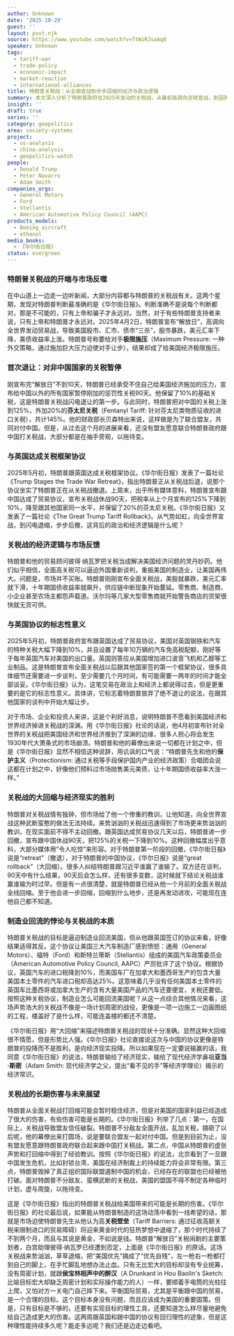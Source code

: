 ```yaml
---
author: Unknown
date: '2025-10-29'
guest: ''
layout: post.njk
source: https://www.youtube.com/watch?v=TtWiRJsaAq8
speaker: Unknown
tags:
  - tariff-war
  - trade-policy
  - economic-impact
  - market-reaction
  - international-alliances
title: 特朗普关税战：从全面宣战到步步回缩的经济与政治逻辑
summary: 本文深入分析了特朗普政府在2025年发动的关税战，从最初高调向全球宣战，到因美国经济承受巨大压力而步步后撤，最终与英国和中国达成贸易协议，大幅回缩关税。文章引用《华尔街日报》的观点，揭示了市场对关税政策的强烈负面反应，以及特朗普政府在经济现实面前的被迫妥协。文中探讨了关税战对美国制造业回流的适得其反效果，以及对国际盟友信任和国家利益造成的长期伤害，指出这场战役更像是一场缺乏周密计划的“一边施工一边画图纸”的工程。
insight: ''
draft: true
series: ''
category: geopolitics
area: society-systems
project:
  - us-analysis
  - china-analysis
  - geopolitics-watch
people:
  - Donald Trump
  - Peter Navarro
  - Adam Smith
companies_orgs:
  - General Motors
  - Ford
  - Stellantis
  - American Automotive Policy Council (AAPC)
products_models:
  - Boeing aircraft
  - ethanol
media_books:
  - 《华尔街日报》
status: evergreen
---
```

### 特朗普关税战的开端与市场反噬

在中山道上一边走一边听新闻，大部分内容都与特朗普的关税战有关。这两个星期，发现对特朗普判断最准确的是《华尔街日报》。判断准确不是说每个判断都对，那是不可能的，只有上帝和骗子才永远对。当然，对于有些特朗普支持者来说，只有上帝和特朗普才永远对。2025年4月2日，特朗普宣布“解放日”，高调向全世界发动贸易战，导致美国股市、汇市、债市“三杀”，股市暴跌，美元汇率下降，美债收益率上涨。特朗普号称要给对手**极限施压**（Maximum Pressure: 一种外交策略，通过施加巨大压力迫使对手让步），结果却成了给美国经济极限施压。

### 首次退让：对非中国国家的关税暂停

刚宣布完“解放日”不到10天，特朗普已经承受不住自己给美国经济施加的压力，宣布给中国以外的所有国家暂停刚加的惩罚性关税90天。他保留了10%的基础关税，这是特朗普关税战闪电退让的第一步。与此同时，特朗普把对中国的关税上涨到125%，外加20%的**芬太尼关税**（Fentanyl Tariff: 针对芬太尼类物质征收的进口关税），共计145%。他的财政部长贝森特出来说，这样做是为了联合盟友，共同对付中国。但是，从过去这个月的进展来看，还没有盟友愿意联合特朗普政府跟中国打关税战，大部分都是在袖手旁观，以拖待变。

### 与英国达成关税框架协议

2025年5月初，特朗普跟英国达成关税框架协议。《华尔街日报》发表了一篇社论《Trump Stages the Trade War Retreat》，指出特朗普正从关税战后退，说那个协议坐实了特朗普正在从关税战撤退。上周末，出乎所有媒体意料，特朗普宣布跟中国达成了贸易协议，宣布关税战休战90天，把税率从上个月宣布的125%下降到10%，降至跟其他国家同一水平，并保留了20%的芬太尼关税。《华尔街日报》又发表了一篇社论《The Great Trump Tariff Rollback》。从气势如虹，向全世界宣战，到闪电退缩，步步后撤，这背后的政治和经济逻辑是什么呢？

### 关税战的经济逻辑与市场反馈

特朗普和他的贸易顾问彼得·纳瓦罗把关税当成解决美国经济问题的灵丹妙药。他们似乎相信，全面高关税可以逼迫外国重新谈判，重振美国的制造业，让美国再伟大。问题是，市场并不买账。特朗普刚刚宣布全面关税战，美股就暴跌，美元汇率就下滑，十年期国债收益率就飙升，供应链中断现象开始蔓延。零售商、制造商、小企业甚至农场主都怨声载道。沃尔玛等几家大型零售商就开始警告商店的货架很快就无货可供。

### 与英国协议的标志性意义

2025年5月初，特朗普政府宣布跟英国达成了贸易协议，美国对英国钢铁和汽车的特种关税大幅下降到10%，并且设置了每年10万辆的汽车免高税配额，刚好等于每年英国汽车对美国的出口量。英国则答应从美国增加进口波音飞机和乙醇等工业制品。这是特朗普宣布全面关税战以后跟其他国家签的第一个框架协议，很多具体细节还需要进一步谈判，至少需要几个月时间，有可能需要一两年的时间才能全部谈妥。《华尔街日报》认为，这笔交易在政治上和经济上都说得过去，但是更重要的是它的标志性意义。具体讲，它标志着特朗普放弃了绝不退让的说法，在跟其他国家的谈判中开始大幅让步。

对于市场、企业和投资人来讲，这是个利好消息，说明特朗普不愿看到美国经济和世界经济掉进关税战的深渊。用《华尔街日报》社论的话说，他4月初宣布针对全世界的关税战把美国经济和世界经济推到了深渊的边缘，很多人担心将会发生1930年代大萧条式的市场崩溃。特朗普和他的幕僚出来说一切都在计划之中，但是《华尔街日报》显然不相信这种说辞，用讥讽的口气说：“特朗普先生和他的**保护主义**（Protectionism: 通过关税等手段保护国内产业的经济政策）合唱团会说这都在计划之中，好像他们预料过市场抛售美元美债，让十年期国债收益率大涨一样。”

### 关税战的大回缩与经济现实的胜利

特朗普对关税战情有独钟，但市场给了他一个惨重的教训，让他知道，向全世界宣战这种武断蛮憨的做法无法持续。来势汹汹的关税战迅速得到了市场更来势汹汹的教训，在现实面前不得不主动回撤。跟英国达成贸易协议几天以后，特朗普进一步回撤，宣布跟中国休战90天，把125%的关税一下降到10%。这种回撤幅度出乎意料，大部分媒体用“令人吃惊”来形容。对于特朗普第一阶段的回撤，《华尔街日报》说是“retreat”（撤退），对于特朗普的中国协议，《华尔日报》说是“great rollback”（大回缩）。很多人纠结特朗普跟习近平谁赢了谁输了。双方还在谈判，90天中有什么结果，90天后会怎么样，还有很多变数，这时候就下结论关税战谁赢谁输为时过早。但是有一点很清楚，就是特朗普已经从他一个月前的全面关税战全线回缩。至于他会进一步回缩，回缩到什么地步，还是再发动进攻，可能现在连他自己都不知道。

### 制造业回流的悖论与关税战的本质

特朗普关税战的目标是逼迫制造业回流美国，但从他跟英国签订的协议来看，好像结果适得其反。这个协议让美国三大汽车制造厂感到愤怒：通用（General Motors）、福特（Ford）和斯特兰蒂斯（Stellantis）组成的美国汽车政策委员会（American Automotive Policy Council, AAPC）严厉批评了这个协议。根据协议，英国汽车的进口税降到10%，而美国车厂在加拿大和墨西哥生产的包含大量美国本土零件的汽车进口税却高达25%。这意味着几乎没有任何美国本土零件的英国车比墨西哥或加拿大生产的含有大量美国产品的汽车还要便宜，关税还要低。按照这种关税协议，制造业怎么可能回流美国呢？从这一点综合其他情况来看，这场声势浩大的关税战不像是一场计划周密的战役，更像是一项一边施工一边画图纸的工程，楼盖好了是什么样，可能连盖楼的都还不清楚。

《华尔街日报》用“大回缩”来描述特朗普关税战的现状十分准确。显然这种大回缩很不情愿，但是形势比人强。《华尔日报》社论直接说这次与中国的协议更像是特朗普的投降而不是胜利，是向经济现实投降。所以如果现在一定要说输赢的话，我同意《华尔街日报》的说法，特朗普输给了经济现实，输给了现代经济学鼻祖**亚当·斯密**（Adam Smith: 现代经济学之父，提出“看不见的手”等经济学理论）揭示的经济常识。

### 关税战的长期伤害与未来展望

特朗普从全面关税战打回缩可能会暂时稳住经济，但是对美国的国家利益已经造成了很大的伤害，有些伤害可能是长期的。《华尔街日报》列举了几点：第一，在国际上，关税战导致盟友信任破裂。特朗普不分敌友全面开战，乱加关税，搞砸了以后呢，他的幕僚出来打圆场，说是要联合盟友一起对付中国。但是到目前为止，没有盟友愿意跟特朗普政府联合起来跟中国打关税战。第二点，中国从特朗普的虚张声势和打回缩中得到了经验教训。按照《华尔街日报》的说法，北京看到了一旦跟中国发生危机，比如封锁台湾，美国在经济制裁上的持续能力将会非常有限。第三点，特朗普毁掉了真正组织国际联盟遏制中国的机会，已经存在的联盟也已经被他打破。面对特朗普不分敌友、蛮横武断的关税战，美国的盟国不得不制定各种临时计划，虚与周旋，以拖待变。

这是《华尔街日报》指出的特朗普关税战给美国带来的可能是长期的伤害。《华尔街日报》的社论最后说，如果能从特朗普制造的这场动荡中看到一线希望的话，那就是市场迫使特朗普先生从他认为高**关税壁垒**（Tariff Barriers: 通过征收高额关税来限制进口的贸易障碍）将迎来黄金时代的狂热梦想中退缩了，那个时代持续了不到两个月，而且与其说是黄金，不如说是钱。特朗普“解放日”关税闹剧的主要策划者，白宫助理彼得·纳瓦罗已经遭到否定，上面是《华尔街日报》的原话。这场关税战来势汹汹，草草退缩，把“美国优先”搞成了“优先自残”，左一枪右一枪都打到自己的脚上，在手忙脚乱地想办法止血。只有无比宏大的目标却没有专业统筹，没有周密计划，就跟**侯宝林相声中的醉汉**（A Drunkard in Hou Baolin's Sketch: 比喻目标宏大却缺乏周密计划和实际操作能力的人）一样，要顺着手电筒的光柱往上爬，又怕对方一关电门自己摔下来。平衡国际贸易，尤其是平衡跟中国的贸易，是一个合理的目标。这个目标本身没有问题，而且应该成为美国的重要国策。但是，只有目标是不够的，还要有实现目标的理性工具，还要知道怎么样尽量地避免给自己造成更大的伤害。这两周跟英国和跟中国的协议有回归理性的迹象，但是这种理性能持续多久呢？能走多远呢？我们还是边走边看吧。